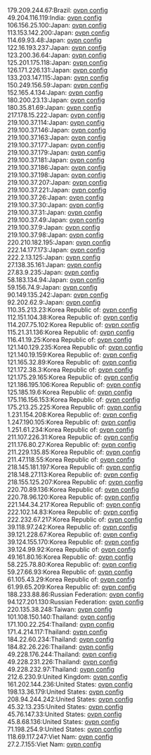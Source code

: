 179.209.244.67:Brazil: [ovpn config](vpn/179_209_244_67.ovpn)  
49.204.116.119:India: [ovpn config](vpn/49_204_116_119.ovpn)  
106.156.25.100:Japan: [ovpn config](vpn/106_156_25_100.ovpn)  
113.153.142.200:Japan: [ovpn config](vpn/113_153_142_200.ovpn)  
114.69.93.48:Japan: [ovpn config](vpn/114_69_93_48.ovpn)  
122.16.193.237:Japan: [ovpn config](vpn/122_16_193_237.ovpn)  
123.200.36.64:Japan: [ovpn config](vpn/123_200_36_64.ovpn)  
125.201.175.118:Japan: [ovpn config](vpn/125_201_175_118.ovpn)  
126.171.226.131:Japan: [ovpn config](vpn/126_171_226_131.ovpn)  
133.203.147.115:Japan: [ovpn config](vpn/133_203_147_115.ovpn)  
150.249.156.59:Japan: [ovpn config](vpn/150_249_156_59.ovpn)  
152.165.4.134:Japan: [ovpn config](vpn/152_165_4_134.ovpn)  
180.200.23.13:Japan: [ovpn config](vpn/180_200_23_13.ovpn)  
180.35.81.69:Japan: [ovpn config](vpn/180_35_81_69.ovpn)  
217.178.15.222:Japan: [ovpn config](vpn/217_178_15_222.ovpn)  
219.100.37.114:Japan: [ovpn config](vpn/219_100_37_114.ovpn)  
219.100.37.146:Japan: [ovpn config](vpn/219_100_37_146.ovpn)  
219.100.37.163:Japan: [ovpn config](vpn/219_100_37_163.ovpn)  
219.100.37.177:Japan: [ovpn config](vpn/219_100_37_177.ovpn)  
219.100.37.179:Japan: [ovpn config](vpn/219_100_37_179.ovpn)  
219.100.37.181:Japan: [ovpn config](vpn/219_100_37_181.ovpn)  
219.100.37.186:Japan: [ovpn config](vpn/219_100_37_186.ovpn)  
219.100.37.198:Japan: [ovpn config](vpn/219_100_37_198.ovpn)  
219.100.37.207:Japan: [ovpn config](vpn/219_100_37_207.ovpn)  
219.100.37.221:Japan: [ovpn config](vpn/219_100_37_221.ovpn)  
219.100.37.26:Japan: [ovpn config](vpn/219_100_37_26.ovpn)  
219.100.37.30:Japan: [ovpn config](vpn/219_100_37_30.ovpn)  
219.100.37.31:Japan: [ovpn config](vpn/219_100_37_31.ovpn)  
219.100.37.49:Japan: [ovpn config](vpn/219_100_37_49.ovpn)  
219.100.37.9:Japan: [ovpn config](vpn/219_100_37_9.ovpn)  
219.100.37.98:Japan: [ovpn config](vpn/219_100_37_98.ovpn)  
220.210.182.195:Japan: [ovpn config](vpn/220_210_182_195.ovpn)  
222.14.177.173:Japan: [ovpn config](vpn/222_14_177_173.ovpn)  
222.2.13.125:Japan: [ovpn config](vpn/222_2_13_125.ovpn)  
27.138.35.161:Japan: [ovpn config](vpn/27_138_35_161.ovpn)  
27.83.9.235:Japan: [ovpn config](vpn/27_83_9_235.ovpn)  
58.183.134.94:Japan: [ovpn config](vpn/58_183_134_94.ovpn)  
59.156.74.9:Japan: [ovpn config](vpn/59_156_74_9.ovpn)  
90.149.135.242:Japan: [ovpn config](vpn/90_149_135_242.ovpn)  
92.202.62.9:Japan: [ovpn config](vpn/92_202_62_9.ovpn)  
110.35.213.23:Korea Republic of: [ovpn config](vpn/110_35_213_23.ovpn)  
112.151.104.38:Korea Republic of: [ovpn config](vpn/112_151_104_38.ovpn)  
114.207.75.102:Korea Republic of: [ovpn config](vpn/114_207_75_102.ovpn)  
115.21.31.136:Korea Republic of: [ovpn config](vpn/115_21_31_136.ovpn)  
116.41.19.25:Korea Republic of: [ovpn config](vpn/116_41_19_25.ovpn)  
121.140.129.235:Korea Republic of: [ovpn config](vpn/121_140_129_235.ovpn)  
121.140.19.159:Korea Republic of: [ovpn config](vpn/121_140_19_159.ovpn)  
121.165.32.89:Korea Republic of: [ovpn config](vpn/121_165_32_89.ovpn)  
121.172.38.3:Korea Republic of: [ovpn config](vpn/121_172_38_3.ovpn)  
121.175.29.165:Korea Republic of: [ovpn config](vpn/121_175_29_165.ovpn)  
121.186.195.106:Korea Republic of: [ovpn config](vpn/121_186_195_106.ovpn)  
125.185.19.6:Korea Republic of: [ovpn config](vpn/125_185_19_6.ovpn)  
175.116.156.153:Korea Republic of: [ovpn config](vpn/175_116_156_153.ovpn)  
175.213.25.225:Korea Republic of: [ovpn config](vpn/175_213_25_225.ovpn)  
1.231.154.208:Korea Republic of: [ovpn config](vpn/1_231_154_208.ovpn)  
1.247.190.105:Korea Republic of: [ovpn config](vpn/1_247_190_105.ovpn)  
1.251.61.234:Korea Republic of: [ovpn config](vpn/1_251_61_234.ovpn)  
211.107.226.31:Korea Republic of: [ovpn config](vpn/211_107_226_31.ovpn)  
211.176.80.27:Korea Republic of: [ovpn config](vpn/211_176_80_27.ovpn)  
211.229.135.85:Korea Republic of: [ovpn config](vpn/211_229_135_85.ovpn)  
211.47.118.55:Korea Republic of: [ovpn config](vpn/211_47_118_55.ovpn)  
218.145.181.197:Korea Republic of: [ovpn config](vpn/218_145_181_197.ovpn)  
218.148.27.113:Korea Republic of: [ovpn config](vpn/218_148_27_113.ovpn)  
218.155.125.207:Korea Republic of: [ovpn config](vpn/218_155_125_207.ovpn)  
220.70.89.136:Korea Republic of: [ovpn config](vpn/220_70_89_136.ovpn)  
220.78.96.120:Korea Republic of: [ovpn config](vpn/220_78_96_120.ovpn)  
221.144.34.217:Korea Republic of: [ovpn config](vpn/221_144_34_217.ovpn)  
222.102.14.83:Korea Republic of: [ovpn config](vpn/222_102_14_83.ovpn)  
222.232.67.217:Korea Republic of: [ovpn config](vpn/222_232_67_217.ovpn)  
39.118.97.242:Korea Republic of: [ovpn config](vpn/39_118_97_242.ovpn)  
39.121.228.67:Korea Republic of: [ovpn config](vpn/39_121_228_67.ovpn)  
39.124.155.170:Korea Republic of: [ovpn config](vpn/39_124_155_170.ovpn)  
39.124.99.92:Korea Republic of: [ovpn config](vpn/39_124_99_92.ovpn)  
49.161.80.16:Korea Republic of: [ovpn config](vpn/49_161_80_16.ovpn)  
58.225.78.80:Korea Republic of: [ovpn config](vpn/58_225_78_80.ovpn)  
59.27.66.93:Korea Republic of: [ovpn config](vpn/59_27_66_93.ovpn)  
61.105.43.29:Korea Republic of: [ovpn config](vpn/61_105_43_29.ovpn)  
61.99.65.209:Korea Republic of: [ovpn config](vpn/61_99_65_209.ovpn)  
188.233.88.86:Russian Federation: [ovpn config](vpn/188_233_88_86.ovpn)  
94.127.201.130:Russian Federation: [ovpn config](vpn/94_127_201_130.ovpn)  
220.135.38.248:Taiwan: [ovpn config](vpn/220_135_38_248.ovpn)  
101.108.150.140:Thailand: [ovpn config](vpn/101_108_150_140.ovpn)  
171.100.22.254:Thailand: [ovpn config](vpn/171_100_22_254.ovpn)  
171.4.214.117:Thailand: [ovpn config](vpn/171_4_214_117.ovpn)  
184.22.60.234:Thailand: [ovpn config](vpn/184_22_60_234.ovpn)  
184.82.26.226:Thailand: [ovpn config](vpn/184_82_26_226.ovpn)  
49.228.176.244:Thailand: [ovpn config](vpn/49_228_176_244.ovpn)  
49.228.231.226:Thailand: [ovpn config](vpn/49_228_231_226.ovpn)  
49.228.232.97:Thailand: [ovpn config](vpn/49_228_232_97.ovpn)  
212.6.230.9:United Kingdom: [ovpn config](vpn/212_6_230_9.ovpn)  
161.202.144.236:United States: [ovpn config](vpn/161_202_144_236.ovpn)  
198.13.36.179:United States: [ovpn config](vpn/198_13_36_179.ovpn)  
208.94.244.242:United States: [ovpn config](vpn/208_94_244_242.ovpn)  
45.32.13.235:United States: [ovpn config](vpn/45_32_13_235.ovpn)  
45.76.147.33:United States: [ovpn config](vpn/45_76_147_33.ovpn)  
45.8.68.136:United States: [ovpn config](vpn/45_8_68_136.ovpn)  
71.198.254.9:United States: [ovpn config](vpn/71_198_254_9.ovpn)  
118.69.117.247:Viet Nam: [ovpn config](vpn/118_69_117_247.ovpn)  
27.2.7.155:Viet Nam: [ovpn config](vpn/27_2_7_155.ovpn)  

